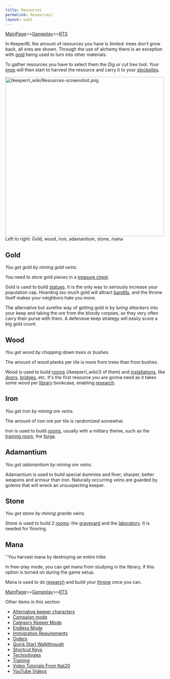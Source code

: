 ```yaml
---
title: Resources
permalink: Resources/
layout: wiki
---
```


[MainPage](/keeperrl_wiki/ "wikilink")>>[Gameplay](/keeperrl_wiki/Gameplay_Guide "wikilink")>>[RTS](/keeperrl_wiki/RTS "wikilink")

In KeeperRL the amount of resources you have is *limited*: trees don't
grow back, all ores are shown. Through the use of alchemy there is an
exception with [gold](/keeperrl_wiki/Gold "wikilink") being used to turn
into other materials.

To gather resources you have to select them the *Dig or cut tree* tool.
Your [imps](/keeperrl_wiki/Imp "wikilink") will then start to harvest the resource and
carry it to your [stockpiles](/keeperrl_wiki/Storage "wikilink").

<img src="/keeperrl_wiki/Resources-screenshot.png" title="fig:/keeperrl_wiki/Resources-screenshot.png" alt="/keeperrl_wiki/Resources-screenshot.png" width="500" />
Left to right: Gold, wood, iron, adamantium, stone, mana

Gold
----

*You get gold by mining gold veins.*

You need to store gold pieces in a [treasure
chest](/keeperrl_wiki/Treasure_Chest "wikilink").

Gold is used to build [statues](/keeperrl_wiki/Statue "wikilink"). It is
the only way to seriously increase your population cap. Hoarding too
much gold will attract [bandits](/keeperrl_wiki/Bandit "wikilink"), and the throne
itself makes your neighbors hate you more.

The alternative but surefire way of getting gold is by *luring
attackers* into your keep and taking the ore from the bloody corpses, as
they very often carry their purse with them. A defensive keep strategy
will easily score a big gold count.

Wood
----

*You get wood by chopping down trees or bushes.*

The amount of wood planks per tile is more from trees than from bushes.

Wood is used to build [rooms](/keeperrl_wiki/Rooms_Guide "wikilink") (/keeperrl_wiki/3
of them) and [installations](/keeperrl_wiki/Installations "wikilink"), like
[doors](/keeperrl_wiki/Door "wikilink"),
[bridges](/keeperrl_wiki/Bridge "wikilink"), etc. It's the first
resource you are gonna need as it takes some wood per
[library](/keeperrl_wiki/Library "wikilink") bookcase, enabling
[research](/keeperrl_wiki/Technologies "wikilink").

Iron
----

*You get iron by mining ore veins.*

The amount of iron ore per tile is randomized somewhat.

Iron is used to build [rooms](/keeperrl_wiki/Rooms_Guide "wikilink"), usually with
a military theme, such as the [training
room](/keeperrl_wiki/Training_Room "wikilink"), the
[forge](/keeperrl_wiki/Forge "wikilink").

Adamantium
----------

*You get adamantium by mining ore veins.*

Adamantium is used to build special dummies and finer, sharper, better
weapons and armour than iron. Naturally occurring veins are guarded by
golems that will wreck an unsuspecting keeper.

Stone
-----

*You get stone by mining granite veins.*

Stone is used to build 2 [rooms](/keeperrl_wiki/Rooms_Guide "wikilink"): the
[graveyard](/keeperrl_wiki/Graveyard "wikilink") and the
[laboratory](/keeperrl_wiki/Laboratory "wikilink"). It is needed for
flooring.

Mana
----

''You harvest mana by destroying an entire tribe

In free-play mode, you can get mana from studying in the library, if
this option is turned on during the game setup.

Mana is used to do [research](/keeperrl_wiki/Technologies "wikilink") and build your
[throne](/keeperrl_wiki/Throne "wikilink") once you can.

[MainPage](/keeperrl_wiki/ "wikilink")>>[Gameplay](/keeperrl_wiki/Gameplay_Guide "wikilink")>>[RTS](/keeperrl_wiki/RTS "wikilink")

Other items in this section
-    [Alternative keeper characters](/keeperrl_wiki/Alternative_Keeper_Characters "wikilink")
-    [Campaign mode](/keeperrl_wiki/Campaign_Mode "wikilink")
-    [Category Keeper Mode](/keeperrl_wiki/Category_Keeper_Mode "wikilink")
-    [Endless Mode](/keeperrl_wiki/Endless_Mode "wikilink")
-    [Immigration Requirements](/keeperrl_wiki/Immigration_Requirements "wikilink")
-    [Orders](/keeperrl_wiki/Orders "wikilink")
-    [Quick Start Walkthrough](/keeperrl_wiki/Quick_Start_Walkthrough "wikilink")
-    [Shortcut Keys](/keeperrl_wiki/Shortcut_Keys "wikilink")
-    [Technologies](/keeperrl_wiki/Technologies "wikilink")
-    [Training](/keeperrl_wiki/Training "wikilink")
-    [Video Tutorials From Nat20](/keeperrl_wiki/Video_Tutorials_From_Nat20 "wikilink")
-    [YouTube Videos](/keeperrl_wiki/YouTube_Videos "wikilink")

